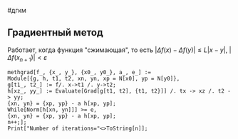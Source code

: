 #дгкм
## Градиентный метод
Работает, когда функция "сжимающая", то есть $|\Delta f(x) - \Delta f(y)| \leq L|x - y|, \ |\Delta f(x_{n + 1})| < \varepsilon$
``` wolfram
methgrad[f_, {x_, y_}, {x0_, y0_}, a_, e_] :=
Module[{g, h, t1, t2, xn, yn, xp = N[x0], yp = N[y0]},
g[t1_, t2_] := f/. x->t1 /. y->t2;
h[xz_, yy_] := Evaluate[Grad[g[t1, t2], {t1, t2}]] /. tx -> xz /. t2 -> yy;
{xn, yn} = {xp, yp} - a h[xp, yp];
While[Norm[h[xn, yn]]] >= e,
{xn, yn} = {xp, yp} - a h[xp, yp];
n++;];
Print["Number of iterations="<>ToString[n]];
```